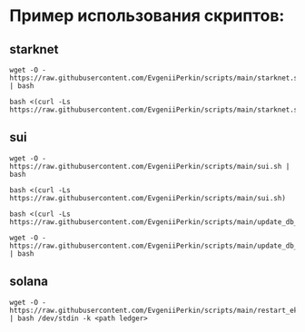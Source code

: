 # Пример использования скриптов:
## starknet
```
wget -O - https://raw.githubusercontent.com/EvgeniiPerkin/scripts/main/starknet.sh | bash
```
```
bash <(curl -Ls https://raw.githubusercontent.com/EvgeniiPerkin/scripts/main/starknet.sh)
```
## sui
```
wget -O - https://raw.githubusercontent.com/EvgeniiPerkin/scripts/main/sui.sh | bash
```
```
bash <(curl -Ls https://raw.githubusercontent.com/EvgeniiPerkin/scripts/main/sui.sh)
```
```
bash <(curl -Ls https://raw.githubusercontent.com/EvgeniiPerkin/scripts/main/update_db_sui.sh)
```
```
wget -O - https://raw.githubusercontent.com/EvgeniiPerkin/scripts/main/update_db_sui.sh | bash
```

## solana
```
wget -O - https://raw.githubusercontent.com/EvgeniiPerkin/scripts/main/restart_ek.sh | bash /dev/stdin -k <path ledger>
```
